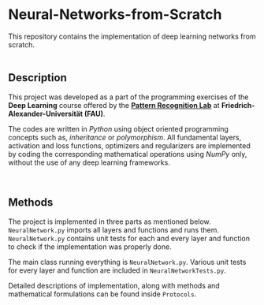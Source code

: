 # Neural-Networks-from-Scratch

This repository contains the implementation of deep learning networks from scratch.
<br>
<br>
## Description
This project was developed as a part of the programming exercises of the **Deep Learning** course offered by the [**Pattern Recognition Lab**](https://lme.tf.fau.de/) at **Friedrich-Alexander-Universität (FAU)**.

The codes are written in *Python* using object oriented programming concepts such as, *inheritance* or *polymorphism*. All fundamental layers, activation and loss functions, optimizers and regularizers are implemented by coding the corresponding mathematical operations using *NumPy* only, without the use of any deep learning frameworks. 



<br>

## Methods
The project is implemented in three parts as mentioned below. \
`NeuralNetwork.py` imports all layers and functions and runs them. `NeuralNetwork.py` contains unit tests for each and every layer and function to check if the implementation was properly done.



The main class running everything is `NeuralNetwork.py`. Various unit tests for every layer and function are included in `NeuralNetworkTests.py`.

Detailed descriptions of implementation, along with methods and mathematical formulations can be found inside `Protocols`.
